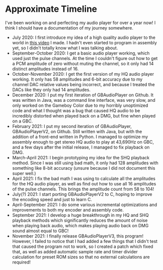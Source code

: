 # Approximate Timeline
I've been working on and perfecting my audio player for over a year now\! I think I should have a documentation of my journey somewhere\.
- July 2020: I first introduce my idea of a high quality audio player to the world in [this video](https://youtu.be/IegCXD3F1YM) I made\. I hadn't even started to program in assembly yet, so I didn't totally know what I was talking about\.
- September\-October 2020: I get a basic audio player working, which used just the pulse channels\. At the time I couldn't figure out how to get a PCM amplitude of zero without muting the channel, so it only had 14 distinct amplitudes instead of 16\.
- October\-November 2020: I get the first version of my HQ audio player working\. It only has 58 amplitudes and 6\-bit accuracy due to my channel DAC relative values being incorrect, and because I treated the DACs like they only had 14 amplitudes\.
- December 2020: I put my first iteration of GBAudioPlayer on Github\. It was written in Java, was a command line interface, was very slow, and only worked on the Gameboy Color due to my horribly unoptimized code and what I thought was a bug that caused HQ audio to be incredibly distorted when played back on a DMG, but fine when played on a GBC\.
- February 2021: I put my second iteration of GBAudioPlayer, GBAudioPlayerV2, on Github\. Still written with Java, but with the addition of a front\-end written in Python\. I managed to optimize my assembly enough to get stereo HQ audio to play at 43,690Hz on GBC, and a few days after the initial release, I managed to fix playback on DMG\.
- March\-April 2021: I begin prototyping my idea for the SHQ playback method\. Since I was still using bad math, it only had 128 amplitudes with something like 8\-bit accuracy \(unsure because I did not document this super well\.\)
- April 2021: I fix the bad math I was using to calculate all the amplitudes for the HQ audio player, as well as find out how to use all 16 amplitudes of the pulse channels\. This brings the amplitude count from 58 to 104\!
- July\(?\) 2021: I start porting GBAudioPlayerV2 to C, hoping to improve the encoding speed and just to learn C\.
- April\-September 2021: I do some various incremental optimizations and improvements to both my encoder and assembly code\.
- September 2021: I develop a huge breakthrough in my HQ and SHQ playback methods which significantly reduces the amount of noise when playing back audio, which makes playing audio back on DMG sound almost equal to GBC\!
- November 2021: I finally release GBAudioPlayerV3, this program\! However, I failed to notice that I had added a few things that I didn't test that caused the program not to work, so I created a patch which fixed that, as well as added automatic sample rate and timer divider calculation for preset ROM sizes so that no external calculations are required\!
